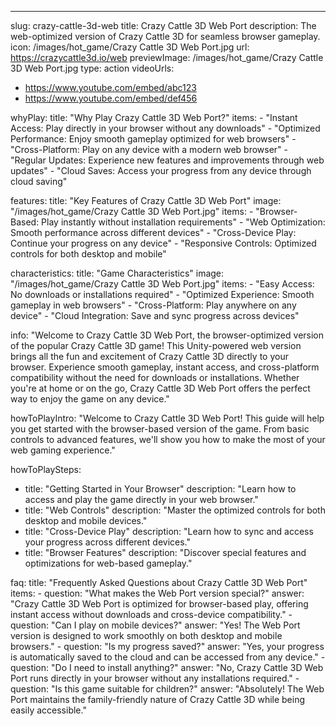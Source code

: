 ---
slug: crazy-cattle-3d-web
title: Crazy Cattle 3D Web Port
description: The web-optimized version of Crazy Cattle 3D for seamless browser gameplay.
icon: /images/hot_game/Crazy Cattle 3D Web Port.jpg
url: https://crazycattle3d.io/web
previewImage: /images/hot_game/Crazy Cattle 3D Web Port.jpg
type: action
videoUrls:
  - https://www.youtube.com/embed/abc123
  - https://www.youtube.com/embed/def456

whyPlay:
  title: "Why Play Crazy Cattle 3D Web Port?"
  items:
    - "Instant Access: Play directly in your browser without any downloads"
    - "Optimized Performance: Enjoy smooth gameplay optimized for web browsers"
    - "Cross-Platform: Play on any device with a modern web browser"
    - "Regular Updates: Experience new features and improvements through web updates"
    - "Cloud Saves: Access your progress from any device through cloud saving"

features:
  title: "Key Features of Crazy Cattle 3D Web Port"
  image: "/images/hot_game/Crazy Cattle 3D Web Port.jpg"
  items:
    - "Browser-Based: Play instantly without installation requirements"
    - "Web Optimization: Smooth performance across different devices"
    - "Cross-Device Play: Continue your progress on any device"
    - "Responsive Controls: Optimized controls for both desktop and mobile"

characteristics:
  title: "Game Characteristics"
  image: "/images/hot_game/Crazy Cattle 3D Web Port.jpg"
  items:
    - "Easy Access: No downloads or installations required"
    - "Optimized Experience: Smooth gameplay in web browsers"
    - "Cross-Platform: Play anywhere on any device"
    - "Cloud Integration: Save and sync progress across devices"

info: "Welcome to Crazy Cattle 3D Web Port, the browser-optimized version of the popular Crazy Cattle 3D game! This Unity-powered web version brings all the fun and excitement of Crazy Cattle 3D directly to your browser. Experience smooth gameplay, instant access, and cross-platform compatibility without the need for downloads or installations. Whether you're at home or on the go, Crazy Cattle 3D Web Port offers the perfect way to enjoy the game on any device."

howToPlayIntro: "Welcome to Crazy Cattle 3D Web Port! This guide will help you get started with the browser-based version of the game. From basic controls to advanced features, we'll show you how to make the most of your web gaming experience."

howToPlaySteps:
  - title: "Getting Started in Your Browser"
    description: "Learn how to access and play the game directly in your web browser."
  - title: "Web Controls"
    description: "Master the optimized controls for both desktop and mobile devices."
  - title: "Cross-Device Play"
    description: "Learn how to sync and access your progress across different devices."
  - title: "Browser Features"
    description: "Discover special features and optimizations for web-based gameplay."

faq:
  title: "Frequently Asked Questions about Crazy Cattle 3D Web Port"
  items:
    - question: "What makes the Web Port version special?"
      answer: "Crazy Cattle 3D Web Port is optimized for browser-based play, offering instant access without downloads and cross-device compatibility."
    - question: "Can I play on mobile devices?"
      answer: "Yes! The Web Port version is designed to work smoothly on both desktop and mobile browsers."
    - question: "Is my progress saved?"
      answer: "Yes, your progress is automatically saved to the cloud and can be accessed from any device."
    - question: "Do I need to install anything?"
      answer: "No, Crazy Cattle 3D Web Port runs directly in your browser without any installations required."
    - question: "Is this game suitable for children?"
      answer: "Absolutely! The Web Port maintains the family-friendly nature of Crazy Cattle 3D while being easily accessible." 